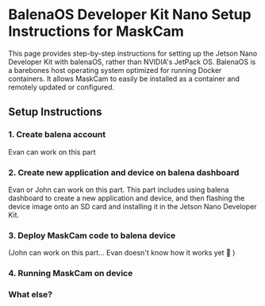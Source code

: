 # BalenaOS Developer Kit Nano Setup Instructions for MaskCam
This page provides step-by-step instructions for setting up the Jetson Nano Developer Kit with balenaOS, rather than NVIDIA's JetPack OS. BalenaOS is a barebones host operating system optimized for running Docker containers. It allows MaskCam to easily be installed as a container and remotely updated or configured.


## Setup Instructions

### 1. Create balena account
Evan can work on this part


### 2. Create new application and device on balena dashboard
Evan or John can work on this part. This part includes using balena dashboard to create a new application and device, and then flashing the device image onto an SD card and installing it in the Jetson Nano Developer Kit.


### 3. Deploy MaskCam code to balena device
(John can work on this part... Evan doesn't know how it works yet :grimacing: )


### 4. Running MaskCam on device


### What else?
